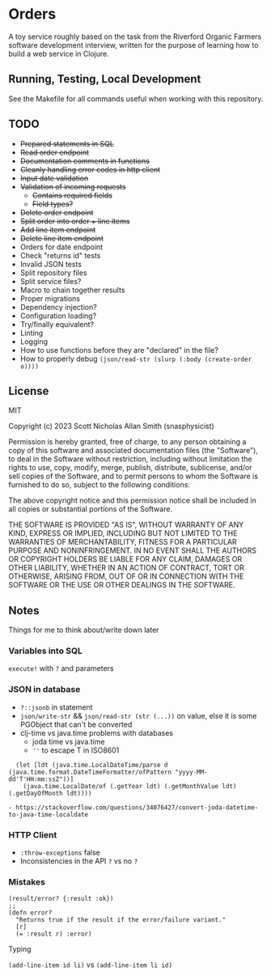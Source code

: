 # Orders

A toy service roughly based on the task from the Riverford Organic Farmers
software development interview, written for the purpose of learning
how to build a web service in Clojure.

## Running, Testing, Local Development

See the Makefile for all commands useful when working with this repository.

## TODO

- ~~Prepared statements in SQL~~
- ~~Read order endpoint~~
- ~~Documentation comments in functions~~
- ~~Cleanly handling error codes in http client~~
- ~~Input date validation~~
- ~~Validation of incoming requests~~
    - ~~Contains required fields~~
    - ~~Field types?~~
- ~~Delete order endpoint~~
- ~~Split order into order + line items~~
- ~~Add line item endpoint~~
- ~~Delete line item endpoint~~
- Orders for date endpoint
- Check "returns id" tests
- Invalid JSON tests
- Split repository files
- Split service files?
- Macro to chain together results
- Proper migrations
- Dependency injection?
- Configuration loading?
- Try/finally equivalent?
- Linting
- Logging
- How to use functions before they are "declared" in the file?
- How to properly debug `(json/read-str (slurp (:body (create-order o))))`

## License

MIT

Copyright (c) 2023 Scott Nicholas Allan Smith (snasphysicist)

Permission is hereby granted, free of charge, to any person obtaining a copy
of this software and associated documentation files (the "Software"), to deal
in the Software without restriction, including without limitation the rights
to use, copy, modify, merge, publish, distribute, sublicense, and/or sell
copies of the Software, and to permit persons to whom the Software is
furnished to do so, subject to the following conditions:

The above copyright notice and this permission notice shall be included in all
copies or substantial portions of the Software.

THE SOFTWARE IS PROVIDED "AS IS", WITHOUT WARRANTY OF ANY KIND, EXPRESS OR
IMPLIED, INCLUDING BUT NOT LIMITED TO THE WARRANTIES OF MERCHANTABILITY,
FITNESS FOR A PARTICULAR PURPOSE AND NONINFRINGEMENT. IN NO EVENT SHALL THE
AUTHORS OR COPYRIGHT HOLDERS BE LIABLE FOR ANY CLAIM, DAMAGES OR OTHER
LIABILITY, WHETHER IN AN ACTION OF CONTRACT, TORT OR OTHERWISE, ARISING FROM,
OUT OF OR IN CONNECTION WITH THE SOFTWARE OR THE USE OR OTHER DEALINGS IN THE
SOFTWARE.

## Notes

Things for me to think about/write down later

### Variables into SQL

`execute!` with `?` and parameters

### JSON in database

- `?::jsonb` in statement
- `json/write-str` && `json/read-str (str (...))` on value,
    else it is some PGObject that can't be converted
- clj-time vs java.time problems with databases
    - joda time vs java.time
    - `''` to escape T in ISO8601
```
  (let [ldt (java.time.LocalDateTime/parse d (java.time.format.DateTimeFormatter/ofPattern "yyyy-MM-dd'T'HH:mm:ssZ"))]
    (java.time.LocalDate/of (.getYear ldt) (.getMonthValue ldt) (.getDayOfMonth ldt))))
```
    - https://stackoverflow.com/questions/34076427/convert-joda-datetime-to-java-time-localdate
    
### HTTP Client

- `:throw-exceptions` false
- Inconsistencies in the API `?` vs no `?`

### Mistakes

```
(result/error? {:result :ok})
;;
(defn error? 
  "Returns true if the result if the error/failure variant."
  [r] 
  (= :result r) :error)
```

Typing

`(add-line-item id li)` vs `(add-line-item li id)`
